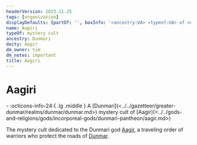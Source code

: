 ```yaml
---
headerVersion: 2023.11.25
tags: [organization]
displayDefaults: {partOf: '', boxInfo: '<ancestry:UA> <typeof:UA> of <deity:UA>'}
name: Aagiri
typeOf: mystery cult
ancestry: Dunmari
deity: Aagir
dm_owner: tim
dm_notes: important
title: Aagiri
---
```

# Aagiri
<div class="grid cards ext-narrow-margin ext-one-column" markdown>
-
   :octicons-info-24:{ .lg .middle } A [Dunmari](<../../gazetteer/greater-dunmar/realms/dunmar/dunmar.md>) mystery cult of [Aagir](<../../gods-and-religions/gods/incorporeal-gods/dunmari-pantheon/aagir.md>)  
</div>


The mystery cult dedicated to the Dunmari god [Aagir](<../../gods-and-religions/gods/incorporeal-gods/dunmari-pantheon/aagir.md>), a traveling order of warriors who protect the roads of [Dunmar](<../../gazetteer/greater-dunmar/realms/dunmar/dunmar.md>). 

